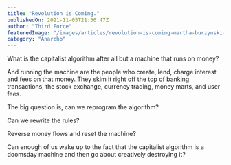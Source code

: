 ```yaml
---
title: "Revolution is Coming."
publishedOn: 2021-11-05T21:36:47Z
author: "Third Force"
featuredImage: "/images/articles/revolution-is-coming-martha-burzynski-600x412.jpg"
category: "Anarcho"
---
```


What is the capitalist algorithm after all but a machine that runs on money?

And running the machine are the people who create, lend, charge interest and fees on that money. They skim it right off the top of banking transactions, the stock exchange, currency trading, money marts, and user fees.

The big question is, can we reprogram the algorithm?

Can we rewrite the rules?

Reverse money flows and reset the machine?

Can enough of us wake up to the fact that the capitalist algorithm is a doomsday machine and then go about creatively destroying it?
